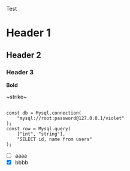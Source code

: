 Test

# Header 1
## Header 2
### Header 3

**Bold**

~strike~

```violet

const db = Mysql.connection(
    "mysql://root:password@127.0.0.1/violet"
);
const row = Mysql.query(
    ["int", "string"], 
    "SELECT id, name from users"
);

```
- [ ] aaaa
- [x] bbbb